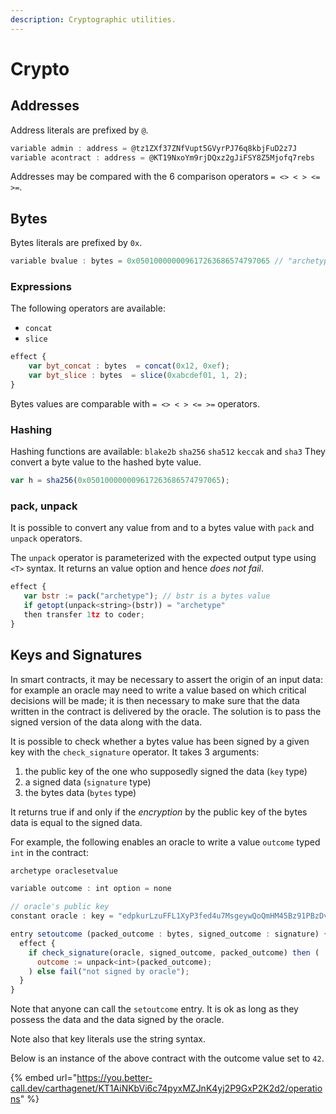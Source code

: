 ```yaml
---
description: Cryptographic utilities.
---
```


# Crypto

## Addresses

Address literals are prefixed by `@`.

```javascript
variable admin : address = @tz1ZXf37ZNfVupt5GVyrPJ76q8kbjFuD2z7J
variable acontract : address = @KT19NxoYm9rjDQxz2gJiFSY8Z5Mjofq7rebs
```

Addresses may be compared with the 6 comparison operators `= <> < > <= >=`.

## Bytes

Bytes literals are prefixed by `0x`.

```javascript
variable bvalue : bytes = 0x050100000009617263686574797065 // "archetype" in bytes
```

### Expressions

The following operators are available:

* `concat`
* `slice`

```javascript
effect {
    var byt_concat : bytes  = concat(0x12, 0xef);
    var byt_slice : bytes  = slice(0xabcdef01, 1, 2);
}
```

Bytes values are comparable with `= <> < > <= >=` operators.

### Hashing

Hashing functions are available: `blake2b` `sha256`  `sha512`  `keccak` and `sha3` They convert a byte value to the hashed byte value.

```javascript
var h = sha256(0x050100000009617263686574797065);
```

### pack, unpack

It is possible to convert any value from and to a bytes value with `pack` and `unpack` operators.

The `unpack` operator is parameterized with the expected output type using `<T>` syntax. It returns an value option and hence _does not fail_. 

```javascript
effect {
   var bstr := pack("archetype"); // bstr is a bytes value
   if getopt(unpack<string>(bstr)) = "archetype"
   then transfer 1tz to coder;
}
```

## Keys and Signatures

In smart contracts, it may be necessary to assert the origin of an input data: for example an oracle may need to write a value based on which critical decisions will be made; it is then necessary to make sure that the data written in the contract is delivered by the oracle. The solution is to pass the signed version of the data along with the data.

It is possible to check whether a bytes value has been signed by a given key with the `check_signature` operator. It takes 3 arguments:

1. the public key of the one who supposedly signed the data \(`key` type\)
2. a signed data \(`signature` type\)
3. the bytes data \(`bytes` type\)

It returns true if and only if the _encryption_ by the public key of the bytes data is equal to the signed data.

For example, the following enables an oracle to write a value `outcome` typed `int` in the contract:

```javascript
archetype oraclesetvalue

variable outcome : int option = none

// oracle's public key
constant oracle : key = "edpkurLzuFFL1XyP3fed4u7MsgeywQoQmHM45Bz91PBzDvUjQ9bvdn"

entry setoutcome (packed_outcome : bytes, signed_outcome : signature) {
  effect {
    if check_signature(oracle, signed_outcome, packed_outcome) then (
      outcome := unpack<int>(packed_outcome);
    ) else fail("not signed by oracle");
  }
}
```

Note that anyone can call the `setoutcome` entry. It is ok as long as they possess the data and the data signed by the oracle.

Note also that key literals use the string syntax.

Below is an instance of the above contract with the outcome value set to `42`.

{% embed url="https://you.better-call.dev/carthagenet/KT1AiNKbVi6c74pyxMZJnK4yj2P9GxP2K2d2/operations" %}



